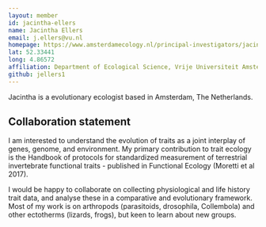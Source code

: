 ```yaml
---
layout: member
id: jacintha-ellers
name: Jacintha Ellers
email: j.ellers@vu.nl
homepage: https://www.amsterdamecology.nl/principal-investigators/jacintha-ellers/
lat: 52.33441
long: 4.86572
affiliation: Department of Ecological Science, Vrije Universiteit Amsterdam, Amsterdam, The Netherlands 
github: jellers1
---
```


Jacintha is a evolutionary ecologist based in Amsterdam, The Netherlands. 

## Collaboration statement
I am interested to understand the evolution of traits as a joint interplay of genes, genome, and environment. My primary contribution to trait ecology is the Handbook of protocols for standardized measurement of terrestrial invertebrate functional traits - published in Functional Ecology (Moretti et al 2017). 

I would be happy to collaborate on collecting physiological and life history trait data, and analyse these in a comparative and evolutionary framework. Most of my work is on arthropods (parasitoids, drosophila, Collembola) and other ectotherms (lizards, frogs), but keen to learn about new groups. 
